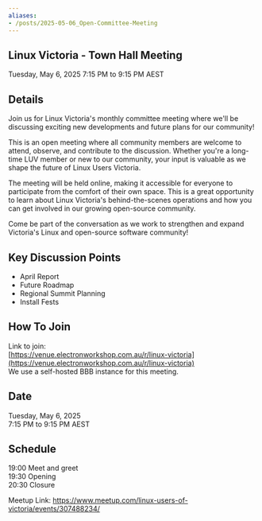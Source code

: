 ```yaml
---
aliases:
- /posts/2025-05-06_Open-Committee-Meeting
---
```


## Linux Victoria - Town Hall Meeting

Tuesday, May 6, 2025
7:15 PM to 9:15 PM AEST
## Details

Join us for Linux Victoria's monthly committee meeting where we'll be discussing exciting new developments and future plans for our community!

This is an open meeting where all community members are welcome to attend, observe, and contribute to the discussion. Whether you're a long-time LUV member or new to our community, your input is valuable as we shape the future of Linux Users Victoria.

The meeting will be held online, making it accessible for everyone to participate from the comfort of their own space. This is a great opportunity to learn about Linux Victoria's behind-the-scenes operations and how you can get involved in our growing open-source community.

Come be part of the conversation as we work to strengthen and expand Victoria's Linux and open-source software community!

## Key Discussion Points

- April Report
- Future Roadmap
- Regional Summit Planning
- Install Fests

## How To Join

Link to join:  
[https://venue.electronworkshop.com.au/r/linux-victoria](https://venue.electronworkshop.com.au/r/linux-victoria)  
We use a self-hosted BBB instance for this meeting.

## Date
Tuesday, May 6, 2025  
7:15 PM to 9:15 PM AEST

## Schedule

19:00 Meet and greet  
19:30 Opening  
20:30 Closure


Meetup Link:
https://www.meetup.com/linux-users-of-victoria/events/307488234/
